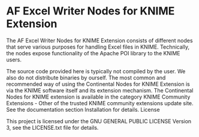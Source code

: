 # AF Excel Writer Nodes for KNIME Extension
The AF Excel Writer Nodes for KNIME Extension consists of different nodes that serve various purposes for handling Excel files in KNIME.
Technically, the nodes expose functionality of the Apache POI library to the KNIME users.

The source code provided here is typically not compiled by the user. We also do not distribute binaries by ourself. The most common and recommended way of using the Continental Nodes for KNIME Extension is via the KNIME software itself and its extension mechanism. The Continental Nodes for KNIME extension is available in the category KNIME Community Extensions - Other of the trusted KNIME community extensions update site. See the documentation section Installation for details.
License

This project is licensed under the GNU GENERAL PUBLIC LICENSE Version 3, see the LICENSE.txt file for details.
